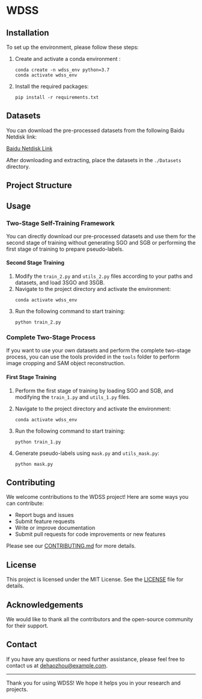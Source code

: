 # WDSS

## Installation
To set up the environment, please follow these steps:

1. Create and activate a conda environment :
    ```shell
    conda create -n wdss_env python=3.7
    conda activate wdss_env
    ```

2. Install the required packages:
    ```shell
    pip install -r requirements.txt
    ```

## Datasets
You can download the pre-processed datasets from the following Baidu Netdisk link:

[Baidu Netdisk Link](your_baidu_link)

After downloading and extracting, place the datasets in the `./Datasets` directory.

## Project Structure




## Usage

### Two-Stage Self-Training Framework
You can directly download our pre-processed datasets and use them for the second stage of training without generating SGO and SGB or performing the first stage of training to prepare pseudo-labels.

#### Second Stage Training
1. Modify the `train_2.py` and `utils_2.py` files according to your paths and datasets, and load 3SGO and 3SGB.
2. Navigate to the project directory and activate the environment:
    ```shell
    conda activate wdss_env
    ```
3. Run the following command to start training:
    ```shell
    python train_2.py
    ```

### Complete Two-Stage Process
If you want to use your own datasets and perform the complete two-stage process, you can use the tools provided in the `tools` folder to perform image cropping and SAM object reconstruction.

#### First Stage Training
1. Perform the first stage of training by loading SGO and SGB, and modifying the `train_1.py` and `utils_1.py` files.
2. Navigate to the project directory and activate the environment:
    ```shell
    conda activate wdss_env
    ```
3. Run the following command to start training:
    ```shell
    python train_1.py
    ```

4. Generate pseudo-labels using `mask.py` and `utils_mask.py`:
    ```shell
    python mask.py
    ```

## Contributing
We welcome contributions to the WDSS project! Here are some ways you can contribute:
- Report bugs and issues
- Submit feature requests
- Write or improve documentation
- Submit pull requests for code improvements or new features

Please see our [CONTRIBUTING.md](CONTRIBUTING.md) for more details.

## License
This project is licensed under the MIT License. See the [LICENSE](LICENSE) file for details.

## Acknowledgements
We would like to thank all the contributors and the open-source community for their support.

## Contact
If you have any questions or need further assistance, please feel free to contact us at dehaozhou@example.com.

---

Thank you for using WDSS! We hope it helps you in your research and projects.

